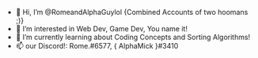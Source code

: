 - 👋 Hi, I’m @RomeandAlphaGuylol {Combined Accounts of two hoomans ;)}
- 👀 I’m interested in Web Dev, Game Dev, You name it!
- 🌱 I’m currently learning about Coding Concepts and Sorting Algorithms!
- 📫 our Discord!: Rome.#6577, { AlphaMick }#3410

<!---
RomeandAlphaGuylol/RomeandAlphaGuylol is a ✨ special ✨ repository because its `README.md` (this file) appears on your GitHub profile.
You can click the Preview link to take a look at your changes.
--->
